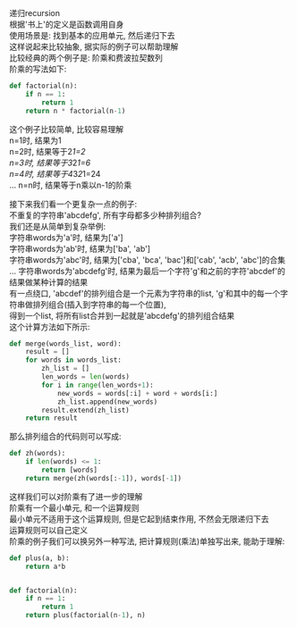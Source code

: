 递归recursion  
根据'书上'的定义是函数调用自身  
使用场景是: 找到基本的应用单元, 然后递归下去  
这样说起来比较抽象, 据实际的例子可以帮助理解  
比较经典的两个例子是: 阶乘和费波拉契数列  
阶乘的写法如下:  
```python
def factorial(n):
    if n == 1:
        return 1
    return n * factorial(n-1)
```
这个例子比较简单, 比较容易理解  
n=1时, 结果为1  
n=2时, 结果等于2*1=2  
n=3时, 结果等于3*2*1=6  
n=4时, 结果等于4*3*2*1=24  
...
n=n时, 结果等于n乘以n-1的阶乘  
  
接下来我们看一个更复杂一点的例子:  
不重复的字符串'abcdefg', 所有字母都多少种排列组合?  
我们还是从简单到复杂举例:  
字符串words为'a'时, 结果为['a']  
字符串words为'ab'时, 结果为['ba', 'ab']  
字符串words为'abc'时, 结果为['cba', 'bca', 'bac']和['cab', 'acb', 'abc']的合集  
...
字符串words为'abcdefg'时, 结果为最后一个字符'g'和之前的字符'abcdef'的结果做某种计算的结果  
有一点绕口, 'abcdef'的排列组合是一个元素为字符串的list, 'g'和其中的每一个字符串做排列组合(插入到字符串的每一个位置),  
得到一个list, 将所有list合并到一起就是'abcdefg'的排列组合结果  
这个计算方法如下所示:  
```python
def merge(words_list, word):
    result = []
    for words in words_list:
        zh_list = []
        len_words = len(words)
        for i in range(len_words+1):
            new_words = words[:i] + word + words[i:]
            zh_list.append(new_words)
        result.extend(zh_list)
    return result
```
那么排列组合的代码则可以写成:  
```python
def zh(words):
    if len(words) <= 1:
        return [words]
    return merge(zh(words[:-1]), words[-1])
```
这样我们可以对阶乘有了进一步的理解  
阶乘有一个最小单元, 和一个运算规则  
最小单元不适用于这个运算规则, 但是它起到结束作用, 不然会无限递归下去  
运算规则可以自己定义  
阶乘的例子我们可以换另外一种写法, 把计算规则(乘法)单独写出来, 能助于理解:  
```python
def plus(a, b):
    return a*b


def factorial(n):
    if n == 1:
        return 1
    return plus(factorial(n-1), n)
```
